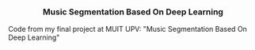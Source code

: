 <h3 align="center">Music Segmentation Based On Deep Learning</h3>
Code from my final project at MUIT UPV: "Music Segmentation Based On Deep Learning"

